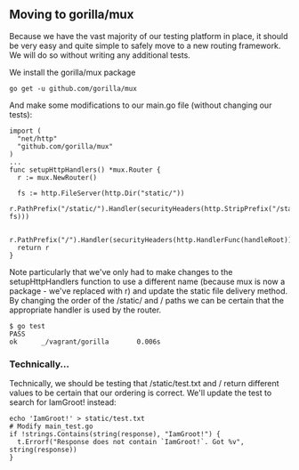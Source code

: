 ## Moving to gorilla/mux

Because we have the vast majority of our testing platform in place, it should be very easy and quite simple to safely move to a new routing framework. We will do so without writing any additional tests.

We install the gorilla/mux package

```
go get -u github.com/gorilla/mux
```

And make some modifications to our main.go file (without changing our tests):

```
import (
  "net/http"
  "github.com/gorilla/mux"
)
...
func setupHttpHandlers() *mux.Router {
  r := mux.NewRouter()

  fs := http.FileServer(http.Dir("static/"))
  r.PathPrefix("/static/").Handler(securityHeaders(http.StripPrefix("/static", fs)))

  r.PathPrefix("/").Handler(securityHeaders(http.HandlerFunc(handleRoot)))
  return r
}
```

Note particularly that we've only had to make changes to the setupHttpHandlers function to use a different name (because mux is now a package - we've replaced with r) and update the static file delivery method. By changing the order of the /static/ and / paths we can be certain that the appropriate handler is used by the router.

```
$ go test
PASS
ok      _/vagrant/gorilla       0.006s
```

### Technically...

Technically, we should be testing that /static/test.txt and / return different values to be certain that our ordering is correct. We'll update the test to search for IamGroot! instead:

```
echo 'IamGroot!' > static/test.txt
# Modify main_test.go
if !strings.Contains(string(response), "IamGroot!") {
  t.Errorf("Response does not contain `IamGroot!`. Got %v", string(response))
}
```
